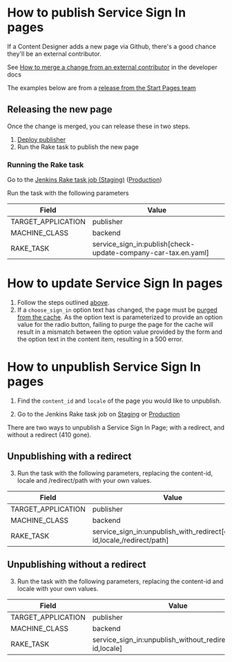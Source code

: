 # How to publish Service Sign In pages

If a Content Designer adds a new page via Github, there's a good chance they'll be an external contributor.

See [How to merge a change from an external contributor](https://docs.publishing.service.gov.uk/manual/howto-merge-a-pull-request-from-an-external-contributor.html) in the developer docs

The examples below are from a [release from the Start Pages team](https://github.com/alphagov/publisher/pull/687)

## Releasing the new page

Once the change is merged, you can release these in two steps.

1. [Deploy publisher](https://docs.publishing.service.gov.uk/manual/deploying.html)
2. Run the Rake task to publish the new page

### Running the Rake task

Go to the [Jenkins Rake task job (Staging)](https://deploy.blue.staging.govuk.digital/job/run-rake-task/parambuild/?TARGET_APPLICATION=publisher&MACHINE_CLASS=backend&RAKE_TASK=service_sign_in:publish[check-update-company-car-tax.en.yaml]) ([Production](https://deploy.blue.production.govuk.digital/job/run-rake-task/parambuild/?TARGET_APPLICATION=publisher&MACHINE_CLASS=backend&RAKE_TASK=service_sign_in:publish[check-update-company-car-tax.en.yaml]))


Run the task with the following parameters

| Field              | Value                                                         |
|--------------------|---------------------------------------------------------------|
| TARGET_APPLICATION | publisher                                                     |
| MACHINE_CLASS      | backend                                                       |
| RAKE_TASK          | service_sign_in:publish[check-update-company-car-tax.en.yaml] |

# How to update Service Sign In pages

1. Follow the steps outlined [above](#how-to-publish-service-sign-in-pages).
2. If a `choose_sign_in` option text has changed, the page must be
[purged from the cache](https://docs.publishing.service.gov.uk/manual/cache-flush.html).
As the option text is parameterized to provide an option value for the radio
button, failing to purge the page for the cache will result in a mismatch
between the option value provided by the form and the option text in the content
item, resulting in a 500 error.

# How to unpublish Service Sign In pages

1. Find the `content_id` and `locale` of the page you would like to unpublish.

2. Go to the Jenkins Rake task job on  [Staging](https://deploy.blue.staging.govuk.digital/job/run-rake-task/build?delay=0sec) or [Production](https://deploy.blue.production.govuk.digital/job/run-rake-task/build?delay=0sec)

There are two ways to unpublish a Service Sign In Page; with a redirect, and without a redirect (410 gone).

## Unpublishing with a redirect

3. Run the task with the following parameters, replacing the content-id, locale and /redirect/path with your own values.

| Field              | Value                                                                     |
|--------------------|---------------------------------------------------------------------------|
| TARGET_APPLICATION | publisher                                                                 |
| MACHINE_CLASS      | backend                                                                   |
| RAKE_TASK          | service_sign_in:unpublish_with_redirect[content-id,locale,/redirect/path] |

## Unpublishing without a redirect

3. Run the task with the following parameters, replacing the content-id and locale with your own values.

| Field              | Value                                                                     |
|--------------------|---------------------------------------------------------------------------|
| TARGET_APPLICATION | publisher                                                                 |
| MACHINE_CLASS      | backend                                                                   |
| RAKE_TASK          | service_sign_in:unpublish_without_redirect[content-id,locale]             |
